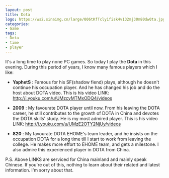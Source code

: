 ```yaml
---
layout: post
title: Dota
logo: https://ws2.sinaimg.cn/large/006tKfTcly1fisk4v132mj30m80dw0ta.jpg
categories:
- Game
tags:
- Dota
- time
- player
---
```


It's a long time to play none PC games. So today I play the **Dota** in this evening. During this period of years, I know many famous  players which I like:   

- **YaphetS** : Famous for his SF(shadow fiend) plays, although he doesn't continue his occupation player. And he has changed his job and do the host about DOTA video. This is his video LINK: <http://i.youku.com/u/UMzcyMTMxODQ4/videos>  

- **2009** : My favourate DOTA player until now. From his leaving the DOTA career, he still contributes to the growth of DOTA in China and devotes the DOTA skills' study. He is my most admired player. This is his video LINK: <http://i.youku.com/u/UMzE2OTY2NjUy/videos>  

- **820** : My favourate DOTA EHOME's team leader, and he insists on the occupation DOTA for a long time till I start to work from leaving the college. He makes more effort to EHOME team, and gets a milestone. I also admire this experienced player in DOTA from China.   

P.S. Above LINKS are serviced for China mainland and mainly speak Chinese. If you're out of this, nothing to learn about their related and latest information. I'm sorry about that. 
